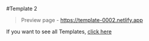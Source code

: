 #Template 2

> Preview page -  https://template-0002.netlify.app


If you want to see all Templates, <a href="https://github.com/manuelhonoredesousa/404-Not_Found_Pages">click here</a> 